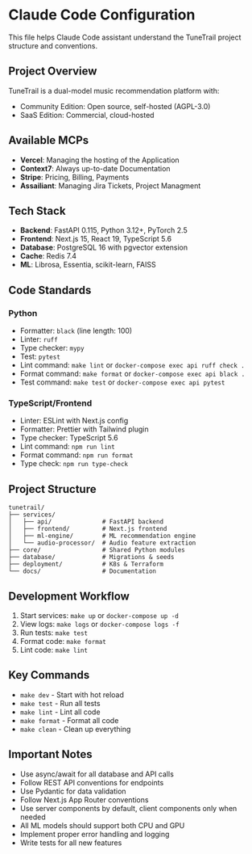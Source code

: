 # Claude Code Configuration

This file helps Claude Code assistant understand the TuneTrail project structure and conventions.

## Project Overview
TuneTrail is a dual-model music recommendation platform with:
- Community Edition: Open source, self-hosted (AGPL-3.0)
- SaaS Edition: Commercial, cloud-hosted

## Available MCPs
- **Vercel**: Managing the hosting of the Application
- **Context7**: Always up-to-date Documentation
- **Stripe**: Pricing, Billing, Payments
- **Assailiant**: Managing Jira Tickets, Project Managment

## Tech Stack
- **Backend**: FastAPI 0.115, Python 3.12+, PyTorch 2.5
- **Frontend**: Next.js 15, React 19, TypeScript 5.6
- **Database**: PostgreSQL 16 with pgvector extension
- **Cache**: Redis 7.4
- **ML**: Librosa, Essentia, scikit-learn, FAISS

## Code Standards

### Python
- Formatter: `black` (line length: 100)
- Linter: `ruff`
- Type checker: `mypy`
- Test: `pytest`
- Lint command: `make lint` or `docker-compose exec api ruff check .`
- Format command: `make format` or `docker-compose exec api black .`
- Test command: `make test` or `docker-compose exec api pytest`

### TypeScript/Frontend
- Linter: ESLint with Next.js config
- Formatter: Prettier with Tailwind plugin
- Type checker: TypeScript 5.6
- Lint command: `npm run lint`
- Format command: `npm run format`
- Type check: `npm run type-check`

## Project Structure
```
tunetrail/
├── services/
│   ├── api/              # FastAPI backend
│   ├── frontend/         # Next.js frontend
│   ├── ml-engine/        # ML recommendation engine
│   └── audio-processor/  # Audio feature extraction
├── core/                 # Shared Python modules
├── database/             # Migrations & seeds
├── deployment/           # K8s & Terraform
└── docs/                 # Documentation
```

## Development Workflow
1. Start services: `make up` or `docker-compose up -d`
2. View logs: `make logs` or `docker-compose logs -f`
3. Run tests: `make test`
4. Format code: `make format`
5. Lint code: `make lint`

## Key Commands
- `make dev` - Start with hot reload
- `make test` - Run all tests
- `make lint` - Lint all code
- `make format` - Format all code
- `make clean` - Clean up everything

## Important Notes
- Use async/await for all database and API calls
- Follow REST API conventions for endpoints
- Use Pydantic for data validation
- Follow Next.js App Router conventions
- Use server components by default, client components only when needed
- All ML models should support both CPU and GPU
- Implement proper error handling and logging
- Write tests for all new features